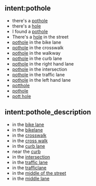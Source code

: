 <!-- ## action:utter_greet
- Hello, how can I help out today?

## intent:greet
- hey
- hello
- hi
- hello there
- good morning
- good evening
- moin
- hey there
- let's go
- hey dude
- goodmorning
- goodevening
- good afternoon
-->

## intent:pothole
- there's a [pothole](REQUEST_TYPE)
- there's a [hole](REQUEST_TYPE:pothole)
- I found a [pothole](REQUEST_TYPE)
- There's a [hole](REQUEST_TYPE:pothole) in the street
- [pothole](REQUEST_TYPE) in the bike lane
- [pothole](REQUEST_TYPE) in the crosswalk
- [pothole](REQUEST_TYPE) in the walkway
- [pothole](REQUEST_TYPE) in the curb lane
- [pothole](REQUEST_TYPE) in the right hand lane
- [pothole](REQUEST_TYPE) in the intersection
- [pothole](REQUEST_TYPE) in the traffic lane
- [pothole](REQUEST_TYPE) in the left hand lane
- [potthole](REQUEST_TYPE:pothole)
- [pothole](REQUEST_TYPE)
- [pott hole](REQUEST_TYPE:pothole)

<!--
## action:utter_pothole_description
- Can you tell me what part of the street the pothole is located in?
-->

## intent:pothole_description
- in the [bike lane](REQUEST_DETAIL)
- in the [bikelane](REQUEST_DETAIL)
- in the [crosswalk](REQUEST_DETAIL)
- in the [cross walk](REQUEST_DETAIL)
- in the [curb lane](REQUEST_DETAIL)
- near the [curb](REQUEST_DETAIL)
- in the [intersection](REQUEST_DETAIL)
- in the [traffic lane](REQUEST_DETAIL)
- in the [trafficlane](REQUEST_DETAIL)
- in the [middle of the street](REQUEST_DETAIL)
- in the [middle lane](REQUEST_DETAIL)

<!--
## action:utter_photo_upload
- Would you like to upload a photo of the pothole?

## action:utter_coordinates
- Where is the pothole located?

## intent:coordinates
- at [street] and [street]
- 1234 Somewhere Ave
- 1234 Somewhere Ave, 60601
- 60601

## action:utter_order
- Would you like to submit a 311 order request for the pothole?

## action:utter_confirmation
- I have that the pothole is located in the (Location) at (Coordinates). Is that right?

## action:utter_submission
- We have submitted your 311 request; thanks! Is there anything else I can help out with?

## action:utter_goodbye
- Thank you for using Chi Virtual Assistant. Goodbye!

## intent:goodbye
- cu
- good by
- cee you later
- good night
- good afternoon
- bye
- goodbye
- have a nice day
- see you around
- bye bye
- see you later

## intent:confirm
- yes
- indeed
- of course
- yup
- yeah
- that sounds good
- correct

## intent:deny
- no
- nope
- that's not it
- never
- I don't think so
- don't like that
- no way
- no thank you
- no thanks
- no I don't want to
-->